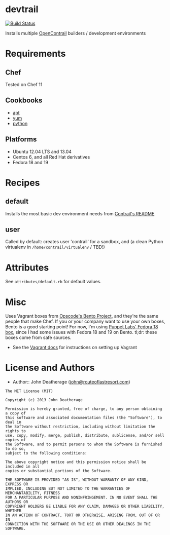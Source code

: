 # devtrail

[![Build Status](https://secure.travis-ci.org/routelastresort/cookbook-devtrail.png)](http://travis-ci.org/routelastresort/cookbook-devtrail)

Installs multiple [OpenContrail](http://opencontrail.org) builders / development environments

# Requirements

## Chef

Tested on Chef 11

## Cookbooks

- [apt](http://community.opscode.com/cookbooks/apt)
- [yum](http://community.opscode.com/cookbooks/yum)
- [python](http://community.opscode.com/cookbooks/python)

## Platforms

- Ubuntu 12.04 LTS and 13.04
- Centos 6, and all Red Hat derivatives
- Fedora 18 and 19

# Recipes

## default

Installs the most basic dev environment needs from [Contrail's README](http://juniper.github.io/contrail-vnc/README.html)

## user

Called by default: creates user 'contrail' for a sandbox, and (a clean Python virtualenv in `/home/contrail/virtualenv` / TBD!)

# Attributes

See `attributes/default.rb` for default values.

# Misc

Uses Vagrant boxes from [Opscode's Bento Project](https://github.com/opscode/bento), and they're the same people that make Chef.  If you or your company want to use your own boxes, Bento is a good starting point!  For now, I'm using [Puppet Labs' Fedora 18 box](http://puppet-vagrant-boxes.puppetlabs.com/), since I had some issues with Fedora 18 and 19 on Bento.  tl;dr: these boxes come from safe sources.

- See the [Vagrant docs](docs/VAGRANT.md) for instructions on setting up Vagrant

# License and Authors

- Author:: John Deatherage (john@routeoflastresort.com)

```text
The MIT License (MIT)

Copyright (c) 2013 John Deatherage

Permission is hereby granted, free of charge, to any person obtaining a copy of
this software and associated documentation files (the "Software"), to deal in
the Software without restriction, including without limitation the rights to
use, copy, modify, merge, publish, distribute, sublicense, and/or sell copies of
the Software, and to permit persons to whom the Software is furnished to do so,
subject to the following conditions:

The above copyright notice and this permission notice shall be included in all
copies or substantial portions of the Software.

THE SOFTWARE IS PROVIDED "AS IS", WITHOUT WARRANTY OF ANY KIND, EXPRESS OR
IMPLIED, INCLUDING BUT NOT LIMITED TO THE WARRANTIES OF MERCHANTABILITY, FITNESS
FOR A PARTICULAR PURPOSE AND NONINFRINGEMENT. IN NO EVENT SHALL THE AUTHORS OR
COPYRIGHT HOLDERS BE LIABLE FOR ANY CLAIM, DAMAGES OR OTHER LIABILITY, WHETHER
IN AN ACTION OF CONTRACT, TORT OR OTHERWISE, ARISING FROM, OUT OF OR IN
CONNECTION WITH THE SOFTWARE OR THE USE OR OTHER DEALINGS IN THE SOFTWARE.
```